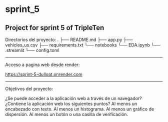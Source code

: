 # sprint_5
Project for sprint 5 of TripleTen
------------------------------------
Directorios del proyecto:
.
├── README.md
├── app.py
├── vehicles_us.csv
├── requirements.txt
└── notebooks
    └── EDA.ipynb
└── .streamlit
    └── config.toml 

-------------------------------------
Acceso a pagina web desde render:

https://sprint-5-dulloat.onrender.com

--------------------------------------
Objetivos del proyecto:

¿Se puede acceder a la aplicación web a través de un navegador?
¿Contiene la aplicación web los siguientes puntos?
Al menos un encabezado con texto.
Al menos un histograma.
Al menos un gráfico de dispersión.
Al menos un botón o una casilla de verificación.